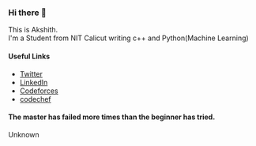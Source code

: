 ### Hi there 👋
This is Akshith.  
I'm a Student from NIT Calicut writing c++ and Python(Machine Learning)



#### Useful Links
- [Twitter](https://twitter.com/akshith6212)
- [LinkedIn](https://www.linkedin.com/in/akshith-ananthula/)
- [Codeforces](https://codeforces.com/profile/akshith6212)
- [codechef](https://www.codechef.com/users/akshith6212)
<!--
- [Dev](https://dev.to/akshith6212)
- [Personal Website](https://akshith.cf/)
-->

#### The master has failed more times than the beginner has tried. 
Unknown

<!--
![GitHub stats](https://github-readme-stats.vercel.app/api?username=akshith6212&show_icons=true)  

![Profile views](https://gpvc.arturio.dev/akshith6212)


**souledone/souledone** is a ✨ _special_ ✨ repository because its `README.md` (this file) appears on your GitHub profile.

Here are some ideas to get you started:

- 🔭 I’m currently working on ...
- 🌱 I’m currently learning ...
- 👯 I’m looking to collaborate on ...
- 🤔 I’m looking for help with ...
- 💬 Ask me about ...
- 📫 How to reach me: ...
- 😄 Pronouns: ...
- ⚡ Fun fact: ...
-->
